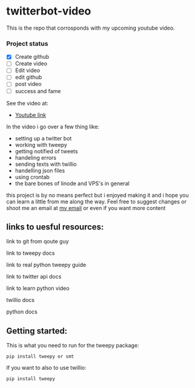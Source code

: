 # twitterbot-video
This is the repo that corrosponds with my upcoming youtube video.

### Project status

- [X] Create github
- [ ] Create video
- [ ] Edit video
- [ ] edit github
- [ ] post video
- [ ] success and fame

See the video at:
- [Youtube link](youtube.com)

In the video i go over a few thing like:
- setting up a twitter bot
- working with tweepy
- getting notified of tweets
- handeling errors
- sending texts with twillio
- handelling json files
- using crontab
- the bare bones of linode and VPS's in general

this project is by no means perfect but i enjoyed making it and i hope you can learn a little from me along the way. Feel free to suggest changes or shoot me an email at [my email](mailto:joshua.himmens@gmail.com) or even if you want more content

## links to uesful resources:

link to git from qoute guy

link to tweepy docs

link to real python tweepy guide

link to twitter api docs

link to learn python video

twillio docs

python docs

## Getting started:

This is what you need to run for the tweepy package:

    pip install tweepy or smt
    
If you want to also to use twillio:

    pip install tweepy
